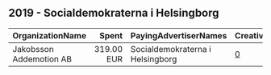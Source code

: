 ## 2019 - Socialdemokraterna i Helsingborg 
|OrganizationName|Spent|PayingAdvertiserNames|CreativeUrls|Impressions|Genders|AgeBrackets|CountryCodes|BillingAddresses|CandidateBallotInformation|
|:---|---:|:---|:---|---:|:---|:---|:---|:---|:---|
|Jakobsson Addemotion AB|319.00 EUR|Socialdemokraterna i Helsingborg|[0](https://www.snap.com/political-ads/asset/c3fbecd10e41ae2f856a2644e2918deffe8ab2c155115c5f5619e58b35e95736?mediaType=png)|150,425||18+|sweden|"Kullagatan 3,Helsingborg,25220,SE"|Folkomrostning Helsingborg|
